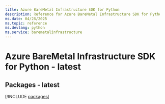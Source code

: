 ```yaml
---
title: Azure BareMetal Infrastructure SDK for Python
description: Reference for Azure BareMetal Infrastructure SDK for Python
ms.date: 04/28/2025
ms.topic: reference
ms.devlang: python
ms.service: baremetalinfrastructure
---
```

# Azure BareMetal Infrastructure SDK for Python - latest
## Packages - latest
[!INCLUDE [packages](baremetal-infrastructure-index.md)]